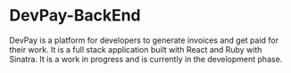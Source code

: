 # DevPay-BackEnd
DevPay is a platform for developers to generate invoices and get paid for their work. It is a full stack application built with React and Ruby with Sinatra. It is a work in progress and is currently in the development phase.
